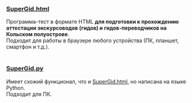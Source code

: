 ### [SuperGid.html](https://github.com/ununull/sg/blob/main/SuperGid.html)
Программа-тест в формате HTML **для подготовки к прохождению аттестации экскурсоводов (гидов) и гидов-переводчиков на Кольском полуострове**.<br>
Подходит для работы в браузере любого устройства (ПК, планшет, смартфон и т.д.).
<br><br>
### [SuperGid.py](https://github.com/ununull/sg/blob/main/SuperGid.py)
Имеет схожий функционал, что и [SuperGid.html](https://github.com/ununull/sg/blob/main/SuperGid.html), но написана на языке Python.<br>
Подходит для ПК.

